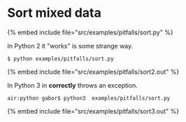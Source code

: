 # Sort mixed data

{% embed include file="src/examples/pitfalls/sort.py" %}

In Python 2 it "works" is some strange way.

```
$ python examples/pitfalls/sort.py
```

{% embed include file="src/examples/pitfalls/sort2.out" %}

In Python 3 in **correctly** throws an exception.


```
air:python gabor$ python3  examples/pitfalls/sort.py
```
{% embed include file="src/examples/pitfalls/sort3.out" %}

